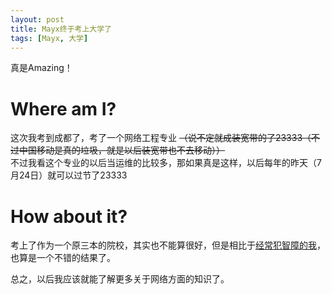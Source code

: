 ```yaml
---
layout: post
title: Mayx终于考上大学了
tags: [Mayx, 大学]
--- 
```


  真是Amazing！<!--more-->

# Where am I?
  这次我考到成都了，考了一个网络工程专业 ~~（说不定就成装宽带的了23333（不过中国移动是真的垃圾，就是以后装宽带也不去移动））~~   
  不过我看这个专业的以后当运维的比较多，那如果真是这样，以后每年的昨天（7月24日）就可以过节了23333   

# How about it?
  考上了作为一个原三本的院校，其实也不能算很好，但是相比于[经常犯智障的我](https://mabbs.github.io/2019/05/30/exam.html)，也算是一个不错的结果了。

  总之，以后我应该就能了解更多关于网络方面的知识了。

